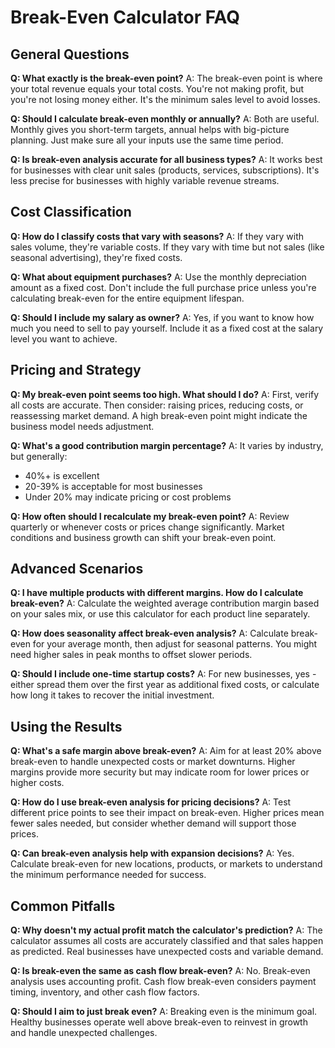 # Break-Even Calculator FAQ

## General Questions

**Q: What exactly is the break-even point?**
A: The break-even point is where your total revenue equals your total costs. You're not making profit, but you're not losing money either. It's the minimum sales level to avoid losses.

**Q: Should I calculate break-even monthly or annually?**
A: Both are useful. Monthly gives you short-term targets, annual helps with big-picture planning. Just make sure all your inputs use the same time period.

**Q: Is break-even analysis accurate for all business types?**
A: It works best for businesses with clear unit sales (products, services, subscriptions). It's less precise for businesses with highly variable revenue streams.

## Cost Classification

**Q: How do I classify costs that vary with seasons?**
A: If they vary with sales volume, they're variable costs. If they vary with time but not sales (like seasonal advertising), they're fixed costs.

**Q: What about equipment purchases?**
A: Use the monthly depreciation amount as a fixed cost. Don't include the full purchase price unless you're calculating break-even for the entire equipment lifespan.

**Q: Should I include my salary as owner?**
A: Yes, if you want to know how much you need to sell to pay yourself. Include it as a fixed cost at the salary level you want to achieve.

## Pricing and Strategy

**Q: My break-even point seems too high. What should I do?**
A: First, verify all costs are accurate. Then consider: raising prices, reducing costs, or reassessing market demand. A high break-even point might indicate the business model needs adjustment.

**Q: What's a good contribution margin percentage?**
A: It varies by industry, but generally:
- 40%+ is excellent
- 20-39% is acceptable for most businesses  
- Under 20% may indicate pricing or cost problems

**Q: How often should I recalculate my break-even point?**
A: Review quarterly or whenever costs or prices change significantly. Market conditions and business growth can shift your break-even point.

## Advanced Scenarios

**Q: I have multiple products with different margins. How do I calculate break-even?**
A: Calculate the weighted average contribution margin based on your sales mix, or use this calculator for each product line separately.

**Q: How does seasonality affect break-even analysis?**
A: Calculate break-even for your average month, then adjust for seasonal patterns. You might need higher sales in peak months to offset slower periods.

**Q: Should I include one-time startup costs?**
A: For new businesses, yes - either spread them over the first year as additional fixed costs, or calculate how long it takes to recover the initial investment.

## Using the Results

**Q: What's a safe margin above break-even?**
A: Aim for at least 20% above break-even to handle unexpected costs or market downturns. Higher margins provide more security but may indicate room for lower prices or higher costs.

**Q: How do I use break-even analysis for pricing decisions?**
A: Test different price points to see their impact on break-even. Higher prices mean fewer sales needed, but consider whether demand will support those prices.

**Q: Can break-even analysis help with expansion decisions?**
A: Yes. Calculate break-even for new locations, products, or markets to understand the minimum performance needed for success.

## Common Pitfalls

**Q: Why doesn't my actual profit match the calculator's prediction?**
A: The calculator assumes all costs are accurately classified and that sales happen as predicted. Real businesses have unexpected costs and variable demand.

**Q: Is break-even the same as cash flow break-even?**
A: No. Break-even analysis uses accounting profit. Cash flow break-even considers payment timing, inventory, and other cash flow factors.

**Q: Should I aim to just break even?**
A: Breaking even is the minimum goal. Healthy businesses operate well above break-even to reinvest in growth and handle unexpected challenges.